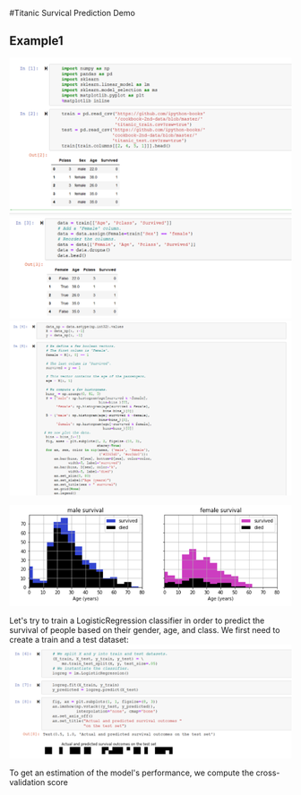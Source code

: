 #Titanic Survical Prediction Demo

## Example1
![Alt text](/screen_shots/Screenshot_12.png?raw=true "Simple Code on IPython Notebooks")
![Alt text](/screen_shots/Screenshot_13.png?raw=true "Simple Code on IPython Notebooks")
![Alt text](/screen_shots/Screenshot_14.png?raw=true "Simple Code on IPython Notebooks")

![Alt text](/screen_shots/Screenshot_15.png?raw=true "Simple Code on IPython Notebooks")

Let's try to train a LogisticRegression classifier in order to predict the survival of people based on their gender, age, and class. We first need to create a train and a test dataset:
![Alt text](/screen_shots/Screenshot_16.png?raw=true "Simple Code on IPython Notebooks")

To get an estimation of the model's performance, we compute the cross-validation score
